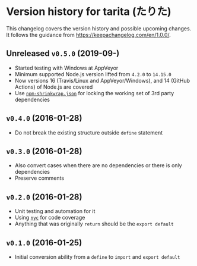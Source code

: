 # Version history for tarita (たりた)

This changelog covers the version history and possible upcoming changes.
It follows the guidance from https://keepachangelog.com/en/1.0.0/.

## Unreleased `v0.5.0` (2019-09-)
- Started testing with Windows at AppVeyor
- Minimum supported Node.js version lifted from `4.2.0` to `14.15.0`
- Now versions 16 (Travis/Linux and AppVeyor/Windows), and 14 (GitHub Actions) of Node.js are covered
- Use [`npm-shrinkwrap.json`](https://docs.npmjs.com/files/shrinkwrap.json) for locking the working set of 3rd party dependencies

## `v0.4.0` (2016-01-28)
- Do not break the existing structure outside `define` statement

## `v0.3.0` (2016-01-28)
- Also convert cases when there are no dependencies or there is only dependencies
- Preserve comments

## `v0.2.0` (2016-01-28)
- Unit testing and automation for it
- Using [`nyc`](https://www.npmjs.com/package/nyc) for code coverage
- Anything that was originally `return` should be the `export default`

## `v0.1.0` (2016-01-25)
- Initial conversion ability from a `define` to `import` and `export default`
